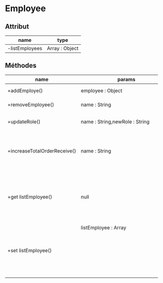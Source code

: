 # Employee

## Attribut

| name | type
| --- | ---
| -listEmployees | Array : Object

## Méthodes

| name | params | return |usage
| --- | --- | --- | --- 
|+addEmploye()|employee : Object| bool |add an employee
|+removeEmployee()|name : String|  bool |remove an employee
|+updateRole()|name : String,newRole : String| bool |update the role of an employee
|+increaseTotalOrderReceive()|name : String| bool|increase the total order received by an employee
|+get listEmployee() |null| Array<Object>| get the list of the employees
|+set listEmployee()|listEmployee : Array<Object>|void| set the list of the employees

